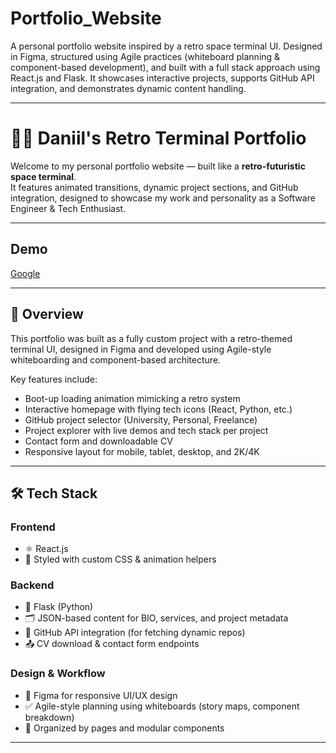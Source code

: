 # Portfolio_Website
A personal portfolio website inspired by a retro space terminal UI. Designed in Figma, structured using Agile practices (whiteboard planning &amp; component-based development), and built with a full stack approach using React.js and Flask. It showcases interactive projects, supports GitHub API integration, and demonstrates dynamic content handling. 

---

# 🧑‍🚀 Daniil's Retro Terminal Portfolio

Welcome to my personal portfolio website — built like a **retro-futuristic space terminal**.  
It features animated transitions, dynamic project sections, and GitHub integration, designed to showcase my work and personality as a Software Engineer & Tech Enthusiast.

---

## Demo

[Google](google.com)

---

## 🚀 Overview

This portfolio was built as a fully custom project with a retro-themed terminal UI, designed in Figma and developed using Agile-style whiteboarding and component-based architecture.

Key features include:
- Boot-up loading animation mimicking a retro system
- Interactive homepage with flying tech icons (React, Python, etc.)
- GitHub project selector (University, Personal, Freelance)
- Project explorer with live demos and tech stack per project
- Contact form and downloadable CV
- Responsive layout for mobile, tablet, desktop, and 2K/4K

---

## 🛠️ Tech Stack

### Frontend
- ⚛️ React.js
- 🎨 Styled with custom CSS & animation helpers

### Backend
- 🐍 Flask (Python)
- 🗂 JSON-based content for BIO, services, and project metadata
- 🔗 GitHub API integration (for fetching dynamic repos)
- 📤 CV download & contact form endpoints

### Design & Workflow
- 🧾 Figma for responsive UI/UX design
- ✅ Agile-style planning using whiteboards (story maps, component breakdown)
- 📁 Organized by pages and modular components

---

